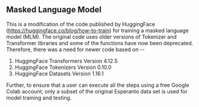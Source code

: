 ## Masked Language Model

This is a modification of the code published by HuggingFace (https://huggingface.co/blog/how-to-train) for training a masked language model (MLM). The original code uses older versions of Tokenizer and Transformer libraries and some of the functions have now been deprecated. Therefore, there was a need for newer code based on -- 
1. HuggingFace Transformers Version 4.12.5
2. HuggingFace Tokenizers Version 0.10.0
3. HuggingFace Datasets Version 1.16.1

Further, to ensure that a user can execute all the steps using a free Google Colab account, only a subset of the original Esperanto data set is used for model training and testing.
